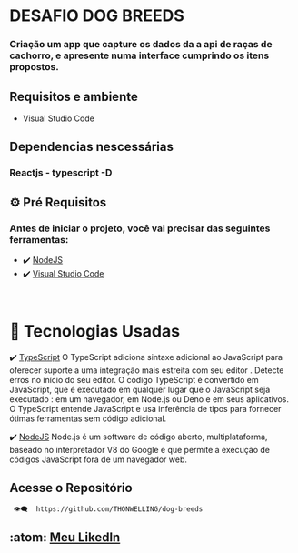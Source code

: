 # DESAFIO DOG BREEDS

### Criação um app que capture os dados da a api de raças de cachorro, e apresente numa interface cumprindo os itens propostos.

## Requisitos e ambiente

- Visual Studio Code

## Dependencias nescessárias

### Reactjs - typescript -D

## ⚙ Pré Requisitos

### Antes de iniciar o projeto, você vai precisar das seguintes ferramentas:

- ✔️ [NodeJS](https://nodejs.org/en/download/)
- ✔️ [Visual Studio Code](https://code.visualstudio.com/)

<br>

# 🚀 Tecnologias Usadas

✔️ [TypeScript](https://www.typescriptlang.org/)
O TypeScript adiciona sintaxe adicional ao JavaScript para oferecer suporte a uma integração mais estreita com seu editor . Detecte erros no início do seu editor.
O código TypeScript é convertido em JavaScript, que é executado em qualquer lugar que o JavaScript seja executado : em um navegador, em Node.js ou Deno e em seus aplicativos.
O TypeScript entende JavaScript e usa inferência de tipos para fornecer ótimas ferramentas sem código adicional.

✔️ [NodeJS](https://nodejs.org/en/download/)
Node.js é um software de código aberto, multiplataforma, baseado no interpretador V8 do Google e que permite a execução de códigos JavaScript fora de um navegador web.

## Acesse o Repositório

```bash
 👁️‍🗨️  https://github.com/THONWELLING/dog-breeds
```

## :atom: [Meu Likedln](https://www.linkedin.com/in/wellington-sousa-9464a6179/)

